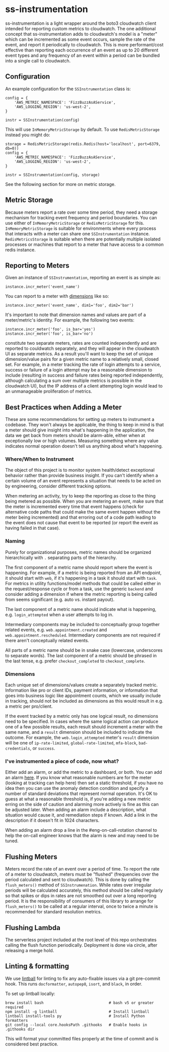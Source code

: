 # ss-instrumentation

ss-instrumentation is a light wrapper around the boto3 cloudwatch client intended for reporting custom metrics to cloudwatch. The one additional concept that ss-instrumentation adds to cloudwatch's model is a "meter" which can be incremented as some event occurs, sample the rate of the event, and report it periodically to cloudwatch. This is more performant/cost effective than reporting each occurrence of an event as up to 20 different event types and any frequency of an event within a period can be bundled into a single call to cloudwatch.

## Configuration

An example configuration for the `SSInstrumentation` class is:

```
config = {
    'AWS_METRIC_NAMESPACE': 'FizzBuzzAsAService',
    'AWS_LOGGING_REGION': 'us-west-2',
}

instr = SSInstrumentation(config)
```

This will use `InMemoryMetricStorage` by default. To use `RedisMetricStorage` instead you might do:

```
storage = RedisMetricStorage(redis.Redis(host='localhost', port=6379, db=0))
config = {
    'AWS_METRIC_NAMESPACE': 'FizzBuzzAsAService',
    'AWS_LOGGING_REGION': 'us-west-2',
}

instr = SSInstrumentation(config, storage)
```

See the following section for more on metric storage.

## Metric Storage

Because meters report a rate over some time period, they need a storage mechanism for tracking event frequency and period boundaries. You can use either of `InMemoryMetricStorage` or `RedisMetricStorage` for this. `InMemoryMetricStorage` is suitable for environments where every process that interacts with a meter can share one `SSInstrumentation` instance. `RedisMetricsStorage` is suitable when there are potentially multiple isolated processes or machines that report to a meter that have access to a common redis instance.

## Reporting to Meters

Given an instance of `SSInstrumentation`, reporting an event is as simple as:

```
instance.incr_meter('event_name')
```

You can report to a meter with [dimensions](https://docs.aws.amazon.com/AmazonCloudWatch/latest/monitoring/cloudwatch_concepts.html#Dimension) like so:

```
instance.incr_meter('event_name', dim1='foo', dim2='bar')
```

It's important to note that dimension names and values are part of a meter/metric's identity. For example, the following two events:

```
instance.incr_meter('foo', is_bar='yes')
instance.incr_meter('foo', is_bar='no')
```

constitute two separate meters, rates are counted independently and are reported to couldwatch separately, and they will appear in the cloudwatch UI as separate metrics. As a result you'll want to keep the set of unique dimension/value pairs for a given metric name to a relatively small, closed set. For example, in a meter tracking the rate of login attempts to a service, success or failure of a login attempt may be a reasonable dimension to include (resulting in success and failure rates being reported independently, although calculating a sum over multiple metrics is possible in the cloudwatch UI), but the IP address of a client attempting login would lead to an unmanageable proliferation of metrics.

## Best Practices when Adding a Meter

These are some recommendations for setting up meters to instrument a codebase. They won't always be applicable, the thing to keep in mind is that a meter should give insight into what's happening in the application, the data we get back from meters should be alarm-able, either when at exceptionally low or high volumes. Measuring something where any value indicates normal operation doesn't tell us anything about what's happening.


### Where/When to Instrument

The object of this project is to monitor system health/detect exceptional behavior rather than provide business insight. If you can't identify when a certain volume of an event represents a situation that needs to be acted on by engineering, consider different tracking options.

When metering an activity, try to keep the reporting as close to the thing being metered as possible. When you are metering an event, make sure that the meter is incremented every time that event happens (check for alternative code paths that could make the same event happen without the meter being incremented) and that erroring out of a code path leading to the event does not cause that event to be reported (or report the event as having failed in that case).

### Naming

Purely for organizational purposes, metric names should be organized hierarchically with `.` separating parts of the hierarchy.

The first component of a metric name should report where the event is happening. For example, if a metric is being reported from an API endpoint, it should start with `web`, if it's happening in a task it should start with `task`. For metrics in utility functions/model methods that could be called either in the request/response cycle or from a task, use the generic `backend` and consider adding a dimension if where the metric reporting is being called from seems significant (e.g. auto vs. instant payout).

The last component of a metric name should indicate what is happening, e.g. `login_attempted` when a user attempts to log in.

Intermediary components may be included to conceptually group together related events, e.g. `web.appointment.created` and `web.appointment.rescheduled`. Intermediary components are not required if there aren't conceptually related events.

All parts of a metric name should be in snake case (lowercase, underscores to separate words). The last component of a metric should be phrased in the last tense, e.g. prefer `checkout_completed` to `checkout_complete`.

### Dimensions

Each unique set of dimensions/values create a separately tracked metric. Information like pro or client IDs, payment information, or information that goes into business logic like appointment counts, which we usually include in tracking, should not be included as dimensions as this would result in e.g. a metric per pro/client.

If the event tracked by a metric only has one logical result, no dimensions need to be specified. In cases where the same logical action can produce one of a few possible results, each result should increment a meter with the same name, and a `result` dimension should be included to indicate the outcome. For example, the `web.login_attempted` meter's `result` dimension will be one of `ip-rate-limited`, `global-rate-limited`, `mfa-block`, `bad-credentials`, or `success`.

### I've instrumented a piece of code, now what?

Either add an alarm, or add the metric to a dashboard, or both. You can add an alarm [here](https://us-east-1.console.aws.amazon.com/cloudwatch/home?region=us-east-1#alarmsV2:create). If you know what reasonable numbers are for the meter (looking at tracking can help here) then set a static threshold, if you have no idea then you can use the anomaly detection condition and specify a number of standard deviations that represent normal operation. It's OK to guess at what a reasonable threshold is, if you're adding a new metric erring on the side of caution and alarming more actively is fine as this can be adjusted later. When adding an alarm include a description, what situation would cause it, and remediation steps if known. Add a link in the description if it doesn't fit in 1024 characters.

When adding an alarm drop a line in the #eng-on-call-rotation channel to help the on-call engineer knows that the alarm is new and may need to be tuned.

## Flushing Meters

Meters record the rate of an event over a period of time. To report the rate of a meter to cloudwatch, meters must be "flushed" (frequencies over the period calculated and sent to cloudwatch). This is done by calling the `flush_meters()` method of `SSInstrumenation`. While rates over irregular periods will be calculated accurately, this method should be called regularly so that spikes or dips in rates are not smoothed out over a long reporting period. It is the responsibility of consumers of this library to arrange for `flush_meters()` to be called at a regular interval, once to twice a minute is recommended for standard resolution metrics.

## Flushing Lambda

The serverless project included at the root level of this repo orchestrates calling the flush function periodically. Deployment is done via circle, after releasing a merge hold.

## Linting & formatting

We use [lintball](https://github.com/elijahr/lintball) for linting to fix any auto-fixable issues via a git pre-commit hook. This runs `docformatter`, `autopep8`, `isort`, and `black`, in order.

To set up lintball locally:

```
brew install bash                             # bash v5 or greater required
npm install -g lintball                       # Install lintball
lintball install-tools py                     # Install Python formatters
git config --local core.hooksPath .githooks   # Enable hooks in .githooks dir
```

This will format your committed files properly at the time of commit and is considered best practice.
